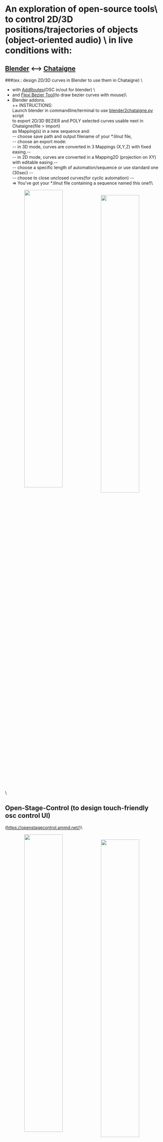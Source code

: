  #  An exploration of open-source tools\ to control 2D/3D positions/trajectories of objects (object-oriented audio) \ in live conditions with:
## [Blender](https://www.blender.org/) <--> [Chataigne](http://benjamin.kuperberg.fr/chataigne)
###(ex.: design 2D/3D curves in Blender to use them in Chataigne)  \
+  with [AddRoutes](http://www.jpfep.net/pages/addroutes/)(OSC in/out for blender) \
+  and [Flexi Bezier Tool](https://github.com/shspage/blenderbezierutils)(to draw bezier curves with mouse)\
+   Blender addons.\
++ INSTRUCTIONS:\
    Launch blender in commandline/terminal to use [blender2chataigne.py](../master/blender_files/blender_scripts) script \
    to export 2D/3D BEZIER and POLY selected curves usable next in Chataigne(file > import)\
    as Mapping(s) in a new sequence and:\
    -- choose save path and output filename of your *.lilnut file,\
    -- choose an export mode:\
    -- in 3D mode, curves are converted in 3 Mappings (X,Y,Z) with fixed easing.--\
    -- in 2D mode, curves are converted in a Mapping2D (projection on XY) with editable easing.--\
    -- choose a specific length of automation/sequence or use standard one (30sec) --\
    -- choose to close unclosed curves(for cyclic automation) --\
    => You've got your *.lilnut file containing a sequence named this one!!\
 
<p align="center">
<img style=" float:left; width:50%" src="https://user-images.githubusercontent.com/3625655/117938092-f36b4000-b306-11eb-8299-176251e8b213.png" width="45%">
&nbsp;
<img style=" float:left; width:50%" src="https://user-images.githubusercontent.com/3625655/117030296-c06dee80-acff-11eb-867e-792de90fc4b5.gif" width="45%">
</p>\

## Open-Stage-Control (to design touch-friendly osc control UI)
(https://openstagecontrol.ammd.net/)\
<p align="center">
<img style=" float:left; width:50%" src="https://user-images.githubusercontent.com/3625655/117117331-b8f62600-ad8f-11eb-8ab2-588eb42b116a.png" width="45%">
&nbsp;
<img style=" float:left; width:50%" src="https://user-images.githubusercontent.com/3625655/117154476-2ae46480-adbc-11eb-9979-6f24310feb0b.png" width="45%">
</p>\

## For HOLOPHONIX audio processor( by [AMADEUSLAB](http://amadeusaudio.fr) with IRCAM inside)
(http://holophonix.xyz/) and its designer (http://holophonix.xyz/designer/).\
<p align="center">
<img src="https://user-images.githubusercontent.com/3625655/117127100-f52f8380-ad9b-11eb-8428-a68ca44ecd5d.gif" width="45%">
</p>

